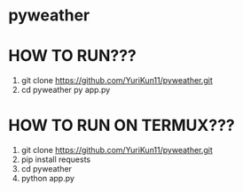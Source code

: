# pyweather

# HOW TO RUN???

1. git clone https://github.com/YuriKun11/pyweather.git
2. cd pyweather py app.py

# HOW TO RUN ON TERMUX???

1. git clone https://github.com/YuriKun11/pyweather.git
2. pip install requests
3. cd pyweather
4. python app.py
